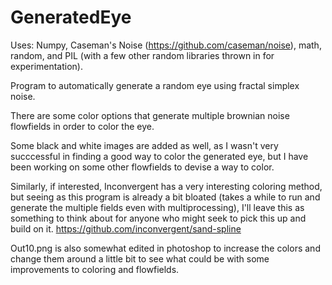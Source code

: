 # GeneratedEye
Uses: Numpy, Caseman's Noise (https://github.com/caseman/noise), math, random, and PIL 
(with a few other random libraries thrown in for experimentation). 

Program to automatically generate a random eye using fractal simplex noise.

There are some color options that generate multiple brownian noise flowfields in order to color the eye. 

Some black and white images are added as well, as I wasn't very succcessful in finding a good way to color the generated eye, but
I have been working on some other flowfields to devise a way to color.

Similarly, if interested, Inconvergent has a very interesting coloring method, but seeing as this program is already a bit bloated
(takes a while to run and generate the multiple fields even with multiprocessing), I'll leave this as something to think about for anyone
who might seek to pick this up and build on it. 
https://github.com/inconvergent/sand-spline

Out10.png is also somewhat edited in photoshop to increase the colors and change them around a little bit to see what could be with 
some improvements to coloring and flowfields. 

